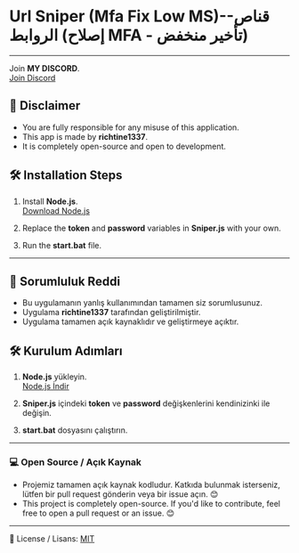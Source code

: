 # Url Sniper (Mfa Fix Low MS)--قناص الروابط (إصلاح MFA - تأخير منخفض)

---
Join **MY DISCORD**.  
   [Join Discord](https://discord.gg/747)

## 📢 Disclaimer 
- You are fully responsible for any misuse of this application.
- This app is made by **richtine1337**.
- It is completely open-source and open to development.

## 🛠 Installation Steps

1. Install **Node.js**.  
   [Download Node.js](https://nodejs.org/en)

2. Replace the **token** and **password** variables in **Sniper.js** with your own.

3. Run the **start.bat** file.

---

## 📢 Sorumluluk Reddi 
- Bu uygulamanın yanlış kullanımından tamamen siz sorumlusunuz.
- Uygulama **richtine1337** tarafından geliştirilmiştir.
- Uygulama tamamen açık kaynaklıdır ve geliştirmeye açıktır.

## 🛠 Kurulum Adımları

1. **Node.js** yükleyin.  
   [Node.js İndir](https://nodejs.org/en)

2. **Sniper.js** içindeki **token** ve **password** değişkenlerini kendinizinki ile değişin.

3. **start.bat** dosyasını çalıştırın.


---

### 💻 Open Source / Açık Kaynak
- Projemiz tamamen açık kaynak kodludur. Katkıda bulunmak isterseniz, lütfen bir pull request gönderin veya bir issue açın. 😊
- This project is completely open-source. If you'd like to contribute, feel free to open a pull request or an issue. 😊  
---
📄 License / Lisans: [MIT](LICENSE)
